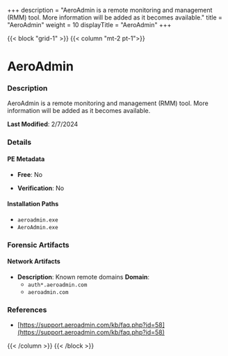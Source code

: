 +++
description = "AeroAdmin is a remote monitoring and management (RMM) tool. More information will be added as it becomes available."
title = "AeroAdmin"
weight = 10
displayTitle = "AeroAdmin"
+++


{{< block "grid-1" >}}
{{< column "mt-2 pt-1">}}

# AeroAdmin


### Description

AeroAdmin is a remote monitoring and management (RMM) tool. More information will be added as it becomes available.



**Last Modified**: 2/7/2024

### Details


#### PE Metadata


- **Free**: No

- **Verification**: No




#### Installation Paths
- `aeroadmin.exe`
- `AeroAdmin.exe`

### Forensic Artifacts




#### Network Artifacts

- **Description**: Known remote domains
  **Domain**:
    - `auth*.aeroadmin.com`
    - `aeroadmin.com`





### References
- [https://support.aeroadmin.com/kb/faq.php?id=58](https://support.aeroadmin.com/kb/faq.php?id=58)



{{< /column >}}
{{< /block >}}

